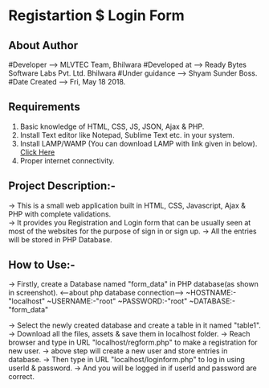 # Registartion $ Login Form

## About Author

  #Developer	-->   MLVTEC Team, Bhilwara
  #Developed at 	-->   Ready Bytes Software Labs Pvt. Ltd. Bhilwara
  #Under guidance	-->   Shyam Sunder Boss.
  #Date Created	-->   Fri, May 18 2018.
  
## Requirements

1. Basic knowledge of HTML, CSS, JS, JSON, Ajax & PHP.
2. Install Text editor like Notepad, Sublime Text etc. in your system. 
3. Install LAMP/WAMP (You can download LAMP with link given in below).
  [Click Here](https://www.digitalocean.com/community/tutorials/how-to-install-linux-apache-mysql-php-lamp-stack-on-ubuntu-14-04)
4. Proper internet connectivity.

## Project Description:-

-> This is a small web application built in HTML, CSS, Javascript, Ajax & PHP with complete validations.  
-> It provides you Registration and Login form that can be usually seen at most of the websites for the purpose of sign in or sign up. 
-> All the entries will be stored in PHP Database.

## How to Use:-

-> Firstly, create a Database named "form_data" in PHP database(as shown in screenshot).
	<--about php database connection-->
		~HOSTNAME:-"localhost"
		~USERNAME:-"root"
		~PASSWORD:-"root"
		~DATABASE:-"form_data"

-> Select the newly created database and create a table in it named "table1".
-> Download all the files, assets & save them in localhost folder.
-> Reach browser and type in URL "localhost/regform.php" to make a registration for new user.
-> above step will create a new user and store entries in database. 
-> Then type in URL "localhost/loginform.php" to log in using userId & password.
-> And you will be logged in if userId and password are correct.

			



